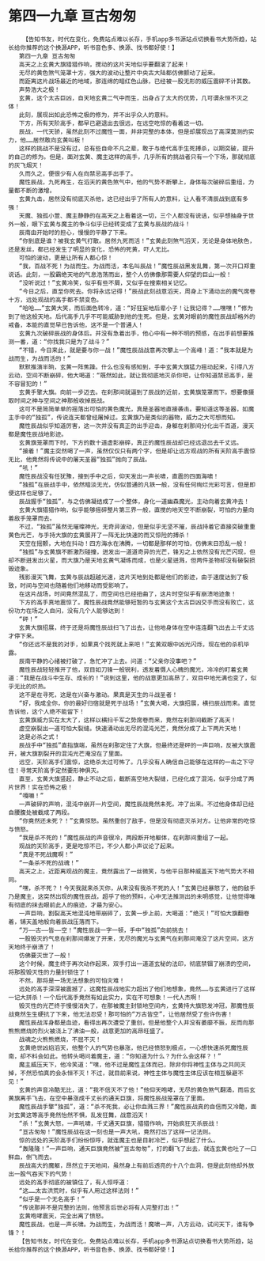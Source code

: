 # 第四一九章 亘古匆匆
        【告知书友，时代在变化，免费站点难以长存，手机app多书源站点切换看书大势所趋，站长给你推荐的这个换源APP，听书音色多、换源、找书都好使！】
       第四一九章 亘古匆匆
       高天之上玄黄大旗猎猎作响，搅动的这片天地似乎要翻滚了起来！
       无尽的黄色煞气笼罩十方，强大的波动让整片中央古大陆都仿佛颤动了起来。
       而距离这片战场最近的地域，那连绵的暗红色山脉，已经被一股无形的威压震碎不计其数。
       声势浩大之极！
       玄黄，这个太古巨凶，自天地玄黄二气中而生，出身占了太大的优势，几可谓永恒不灭之体！
       此刻，展现出如此恐怖之极的修为，并不出乎众人的意料。
       下方，所有天阶高手，都早已避退出去很远，在远空吃惊的看着这一切。
       辰战，一代天骄，虽然此刻不过魔性一面，并非完整的本体，但是却展现出了高深莫测的实力，他……居然敢向玄黄叫板！
       这样的挑战不是没有过，总有些自命不凡之辈，敢于与绝代高手生死搏杀，以期突破，提升的自己的修为。但是，面对玄黄、魔主这样的高手，几乎所有的挑战者只有一个下场，那就彻底的灰飞烟灭！
       久而久之，便很少有人在向禁忌高手出手了。
       魔性辰战，九死再生，在滔天的黄色煞气中，他的气势不断攀上，身体每次破碎后重组，力量都不断的激增。
       玄黄九击，居然没有彻底灭杀他，这已经出乎了所有人的意料，让人看不清辰战到底有多强！
       天魔、独孤小萱、魔主静静的在高天之上看着这一切，三个人都没有说话，似乎想抽身于世外一般，眼下玄黄与魔主的争斗似乎已经转变成了玄黄与辰战的战斗！
       辰南由开始时的担心，慢慢的平静了下来。
       “你到底是谁？被我玄黄气打散。居然九死而活！”玄黄此刻煞气滔天，无论是身体地肤色，还是发丝，都已经发生了明显的变化，恐怖的死黄，吓人无比。
       可怕的波动，更是让所有人都心惊！
       “我，百战不死！为战而生。为战而活，本名叫辰战！”魔性辰战黑发乱舞，第一次开口郑重说话。此刻，一股霸绝天地的气息浩荡而出，整个人仿佛像那需要人仰望的巨山一般！
       “没听说过！”玄黄冷笑，似乎有些不屑，又似乎在搜索相关记忆。
       “今日之后，直至你死去。你将永远记得！”辰战此刻战意滔天，周身上下涌动出的魔气席卷十方，远处观战的高手都不禁变色。
       “哈哈……”玄黄大笑，而后面色转冷，道：“好狂妄地后辈小子！让我记得？……嘿嘿！”修为到了他这般天地。后代高手几乎不可能威胁到他的生死。但是，玄黄对眼前的魔性辰战却格外的戒备，本能的直觉早已告诉他，这不是一个普通人！
       玄黄九次破碎辰战的身体后。并没有急着出手，他心中有一种不明的预感，在出手前想要推测一番，道：“你找我只是为了战斗？”
       “不错，今日来此，就是要与你一战！”魔性辰战战意再次攀上一个高峰！道：“我本就是为战而生，为战而活的！”
       默默推演半晌，玄黄一阵焦躁。什么也没有感知到，手中玄黄大旗猛力摇动起来，引得八方云动，空间不断崩碎，他大喝道：“既然如此，就让我彻底地灭杀你吧，让你知道禁忌高手，是不容冒犯的！”
       玄黄手擎大旗。向前一步迈去。在刹那间就逼到了辰战的近前，玄黄旗笼罩而下。想要像摄取时间之神与空间之神那般收掉辰战。
       这可不是简简单单的摇落出可怕的黄色魔光，真是圣器地直接袭击。要知道这等圣器，如魔主手中的“独孤”，传说连天都曾经屠掉过。玄黄旗乃是类似的器物，威力之大可想而知。
       魔性辰战似乎知道厉害，这一次并没有真正的出手迎击，身躯在刹那间分化出千百道，漫天都是魔性辰战地影迹。
       玄黄旗笼罩而下时，下方的数十道虚影崩碎，真正的魔性辰战却已经远退出去千丈远。
       “接着！”魔主突然喝了一声，虽然仅仅只有两个字，但是却让远方观战的所有天阶高手震惊无比，他竟然将传说中的屠天圣器“独孤”抛向了辰战。
       “吼！”
       魔性辰战没有任犹豫，接到手中之后，仰天发出一声长啸，直震的四面海啸！
       “独孤”在辰战手中，依然暗淡无光，仿似普通的凡铁一般，没有任何绚烂光彩可言，但是即便这样也足够了。
       辰战握手“独孤”，与之仿佛凝结成了一个整体，身化一道幽森魔光，主动向着玄黄冲去！
       玄黄大旗猎猎作响，似乎能够摇碎整片第三界一般，直搅的地天空不断崩裂，可怕的力量向着敌手笼罩而去。
       不过，“独孤”虽然无璀璨神光，无奇异波动，但是似乎无坚不摧，辰战持着它直接突破重重黄色光芒，与手持大旗的玄黄展开了一阵无比快速的而又惊险的搏杀！
       天空在摇颤，大地在抖动！四方海水在沸腾，一切都是那样的可怕，仿佛末日恐乱一般！
       “独孤”与玄黄旗不断激烈碰撞，迸发出一道道奇异的光芒，锋刃之上依然没有光芒闪现，但却不断迸发出火星，而大旗乃是天地玄黄气凝练而成，也是火星迸溅，但两件圣物却没有破裂损毁迹象。
       残影漫天飞舞，玄黄与辰战超越光速，这片天地到处都是他们的影迹，由于速度达到了极致，时间与空间也随着他们地移动而受影响了。
       在这片战场，时间竟然混乱了，而空间也已经扭曲了，这片时空似乎有崩溃地迹象！
       下方的高手真地震惊了。魔性辰战竟然能够短暂的与玄黄这个太古巨凶交手而没有败亡，这份功力在场之人自问，没有几个人能够达到！
       “砰！”
       玄黄大旗招展，终于还是将魔性辰战扫飞了出去，让他地身体在空中连连翻飞出去上千丈远才停下来。
       “你还远不是我的对手，如果真个找死就上来吧！”玄黄双眼中凶光闪烁，现在他的杀机毕露。
       辰南平静的心绪被打破了，急忙冲了上去。问道：“父亲你没事吧？”
       魔性辰战轻轻推开了他，双目如刀锋一般锐利，透发着慑人心魄的魔光，冷冷的盯着玄黄道：“我是在战斗中生存、成长的！”说到这里，他的战意更加高昂了，双目中地光满也变了，似乎无比的炽热。
       这不是在寻死，这是在兴奋与激动。果真是天生的斗战圣者！
       “好，我成全你，你的最好归宿就是死于战场！”玄黄大喝，大旗招展，横扫辰战而来。直觉告诉他，这个人绝不能留下！
       玄黄旗威力实在太大了，这样以横扫千军之势席卷而来，竟然在刹那间截断了高天！
       虚空崩裂出一道可怕大裂缝。快速涌动出无尽的混沌光芒，竟然分成了上下两片天地！
       这是必杀之式！
       辰战手中“独孤”直指旗端，虽然在刹那定住了大旗，但最终还是砰的一声巨响，反被大旗震开，被大旗割裂开的混沌光芒淹没在了里面。
       远空，天阶高手们震惊，这绝杀太过可怖了。几乎没有人确信自己能够在这样的一击之下守住！寻常天阶高手定然要形神俱灭。
       直至，玄黄大旗竖起，静止不动之后，截断高空地大裂缝，已经化成了混沌，似乎分成了两片世界！实在恐怖之极！
       “嘎嘣！”
       一声破碎的声响，混沌中崩开一片空间，魔性辰战竟然未死。冲了出来。不过他身体却已经自腰腹处被截成了两段。
       “你竟然还未死？！”玄黄惊怒。虽然重创了敌手，但是没有彻底灭杀对方。让他非常的吃惊与愤怒。
       “我是杀不死的！”魔性辰战的声音很冷，两段断开地躯体，在刹那间重组了一起。
       观战的天阶高手，更是吃惊不已，不少人都小声议论了起来。
       “真是不死战魔啊！”
       “一条杀不死的战魂！”
       高天之上，近距离观战的魔主，竟然露出了一丝微笑，与他平日那种威盖天下地气势大不相同。
       “嘿，杀不死？！今天我就来杀灭你，从来没有我杀不死的人！”玄黄已经暴怒了，他的敌手乃是魔主，这突然出现的魔性辰战，超乎了他的预料，心中无法推测出的未明感觉，让他觉得唯有彻底的抹去眼前此人的痕迹，才最为安心。
       一声巨响，割裂高天地混沌地带崩碎了，玄黄一步上前，大喝道：“绝灭！”可怕大旗翻卷着，铺天盖地般向着辰战压落而下。
       “万——古——皆——空！”魔性辰战一字一顿，手中“独孤”向前挑去！
       一股毁灭的气息在刹那间爆发了开来，无尽的魔光与玄黄气在刹那间淹没了这片空间，这方天地终于崩溃了！
       仿佛要灭世了一般！
       这个时候，魔主终于再次动作起来，双手打出一道道玄秘的法印，彻底禁锢了崩溃的空间，将那股毁灭性的力量封锁住了！
       不然，那将是一场无法想象的可怕灾难！
       远处的高手深深被震撼了，这魔性辰战地实力超出了他们地想象，竟然……与玄黄进行了这样一记大拼杀！一个后代高手竟然有如此实力，实在不可想象！一代人杰啊！
       毁灭性的光芒终于慢慢消失了，在那被魔主封锁地空间内，玄黄持大旗怒发冲冠，那魔性辰战竟然生生硬抗了下来，他无法忍受！那可怕的“万古皆空”，让他居然受了些许伤害！
       魔性辰战浑身都是血迹，看得出再次遭受了重创，但是他整个人并没有萎靡不振，反而向那熊熊燃烧的烈火被浇上了沸油一般，战意更加的高昂旺盛了。
       战魂之火熊熊燃烧，不屈不灭！
       玄黄绝世凶焰滔天，他整个人的气势也暴涨，他已经愤怒到极点，一心想快速杀死魔性辰南，却不料会如此。他转头喝问着魔主，道：“你知道为什么？为什么会这样？！”
       魔主威压天下，他冷笑道：“嘿，他不过是魔性主体而已，除非你将神性主体与之共同灭掉，不然恐怕真的会永恒不灭！不过，就目前来说，神性主体与魔性主体应该在相互躲避不见！”
       玄黄的声音冷酷无比，道：“我不信灭不了他！”他仰天咆哮，无尽的黄色煞气翻涌，而后玄黄旗离手飞去，在空中暴涨成千丈长的通天巨旗，将魔性辰战笼罩在了里面。
       魔性辰战手擎“独孤”，道：“杀不死我，必让你血溅三界！”魔性辰战真的自信而又冷酷，面对玄黄这等高手竟然怡然不惧，乱发狂舞，战意滔天！
       “杀！”玄黄大怒，一声吼啸，千丈通天巨旗，猎猎作响，开始疯狂灭杀辰战！
       “亘古匆匆！”魔性辰战在这一刻也是一声大吼，竟然打出了这样一记法则。
       惊的远处的天阶高手们纷纷惊呼，就连魔主也是目射冷芒，似乎想起了什么。
       “轰隆隆！”一声巨响，通天巨旗竟然被“亘古匆匆”，打的翻飞了出去，就连玄黄也吐了一口鲜血，倒飞而去。
       辰战高大的魔躯，昂然立于天地间，虽然身上有前后透亮的十八个血洞，但是此刻他却外放出一股气吞天下的气势！
       远处的高手彻底的被镇住了，有人惊呼道：
       “这……太古洪荒时，似乎有人用过这样法则！”
       “似乎是一个无名高手！”
       “传说那并不是完整的法则，他预言后世必将有人完整打出！”
       玄黄咆哮震天，完全出离了愤怒。
       魔性辰战，也是一声长啸。为战而生，为战而活！魔啸一声，八方云动，试问天下，谁有争锋？！
       【告知书友，时代在变化，免费站点难以长存，手机app多书源站点切换看书大势所趋，站长给你推荐的这个换源APP，听书音色多、换源、找书都好使！】